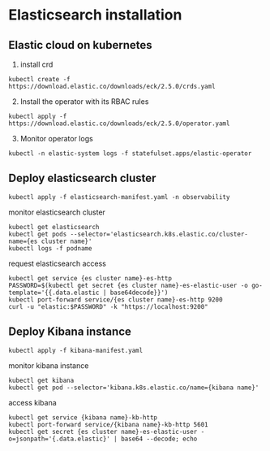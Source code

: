 # Elasticsearch installation
## Elastic cloud on kubernetes
1. install crd
```
kubectl create -f https://download.elastic.co/downloads/eck/2.5.0/crds.yaml
```
2. Install the operator with its RBAC rules
```
kubectl apply -f https://download.elastic.co/downloads/eck/2.5.0/operator.yaml
```
3. Monitor operator logs
```
kubectl -n elastic-system logs -f statefulset.apps/elastic-operator
```

## Deploy elasticsearch cluster
```
kubectl apply -f elasticsearch-manifest.yaml -n observability
```
monitor elasticsearch cluster
```
kubectl get elasticsearch
kubectl get pods --selector='elasticsearch.k8s.elastic.co/cluster-name={es cluster name}'
kubectl logs -f podname
```
request elasticsearch access
```
kubectl get service {es cluster name}-es-http
PASSWORD=$(kubectl get secret {es cluster name}-es-elastic-user -o go-template='{{.data.elastic | base64decode}}')
kubectl port-forward service/{es cluster name}-es-http 9200
curl -u "elastic:$PASSWORD" -k "https://localhost:9200"
```

## Deploy Kibana instance
```
kubectl apply -f kibana-manifest.yaml
```
monitor kibana instance
```
kubectl get kibana
kubectl get pod --selector='kibana.k8s.elastic.co/name={kibana name}'
```
access kibana
```
kubectl get service {kibana name}-kb-http
kubectl port-forward service/{kibana name}-kb-http 5601
kubectl get secret {es cluster name}-es-elastic-user -o=jsonpath='{.data.elastic}' | base64 --decode; echo
```
